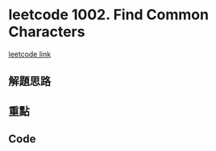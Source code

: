 # leetcode 1002. Find Common Characters

[leetcode link](https://leetcode.com/problems/find-common-characters/)

## 解題思路

## 重點

## Code

```typescript

```
